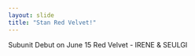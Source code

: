 ```yaml
---
layout: slide
title: "Stan Red Velvet!"
---
```

Subunit Debut on June 15
Red Velvet - IRENE & SEULGI
